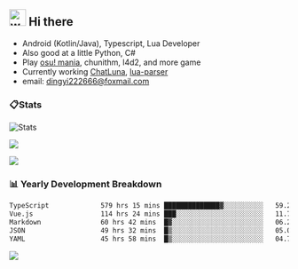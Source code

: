 ## <img alt="wave" src="https://raw.githubusercontent.com/MartinHeinz/MartinHeinz/master/wave.gif" width="30px"> Hi there

- Android (Kotlin/Java), Typescript, Lua Developer
- Also good at a little Python, C#
- Play [osu! mania](https://osu.ppy.sh/users/29808669), chunithm, l4d2, and more game
- Currently working [ChatLuna](https://github.com/ChatLunaLab), [lua-parser](https://github.com/dingyi222666/lua-parser)
- email: [dingyi222666@foxmail.com](mailto:dingyi222666@foxmail.com)

### 📋Stats

![Stats](https://github-readme-stats.vercel.app/api?username=dingyi222666&show_icons=true&icon_color=47A69E&title_color=47A69E&count_private=true)    

![](https://api.githubtrends.io/user/svg/dingyi222666/langs?time_range=one_year&include_private=True&loc_metric=changed&theme=classic)

![](http://github-profile-summary-cards.vercel.app/api/cards/productive-time?username=dingyi222666&theme=nord_dark&utcOffset=8)

### 📊 Yearly Development Breakdown

<!--START_SECTION:waka-->

```txt
TypeScript             579 hrs 15 mins ██████████████▓░░░░░░░░░░   59.29 %
Vue.js                 114 hrs 24 mins ███░░░░░░░░░░░░░░░░░░░░░░   11.71 %
Markdown               60 hrs 42 mins  █▓░░░░░░░░░░░░░░░░░░░░░░░   06.21 %
JSON                   49 hrs 32 mins  █▒░░░░░░░░░░░░░░░░░░░░░░░   05.07 %
YAML                   45 hrs 58 mins  █▒░░░░░░░░░░░░░░░░░░░░░░░   04.71 %
```
<!--END_SECTION:waka-->

![](https://komarev.com/ghpvc/?username=dingyi222666)
